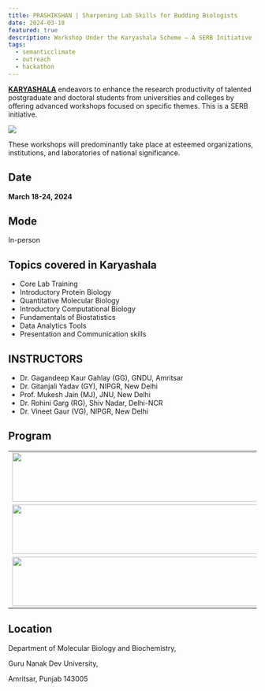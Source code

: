 ```yaml
---
title: PRASHIKSHAN | Sharpening Lab Skills for Budding Biologists  
date: 2024-03-18
featured: true
description: Workshop Under the Karyashala Scheme – A SERB Initiative
tags:
  - semanticclimate
  - outreach
  - hackathon
---
```


[**KARYASHALA**](https://acceleratevigyan.gov.in/programs/abhyas/karyashala) endeavors to enhance the research productivity of talented postgraduate and doctoral students from universities and colleges by offering advanced workshops focused on specific themes. This is a SERB initiative. 

<img src='{{ "/static/img/GNDU_flyer.jpg" | url }}'>

These workshops will predominantly take place at esteemed organizations, institutions, and laboratories of national significance.

## Date

**March 18-24, 2024**

## Mode

In-person

## Topics covered in Karyashala

- Core Lab Training
- Introductory Protein Biology
- Quantitative Molecular Biology
- Introductory Computational Biology
- Fundamentals of Biostatistics
- Data Analytics Tools
- Presentation and Communication skills

## INSTRUCTORS
- Dr. Gagandeep Kaur Gahlay (GG), GNDU, Amritsar
- Dr. Gitanjali Yadav (GY), NIPGR, New Delhi
- Prof. Mukesh Jain (MJ), JNU, New Delhi
- Dr. Rohini Garg (RG), Shiv Nadar, Delhi-NCR
- Dr. Vineet Gaur (VG), NIPGR, New Delhi

## Program 
 
<table>
  <tr>
    <td>
      <img src='{{ "/static/img/GNDU_schedule1.jpg" | url }}' width="500" height="100">
    </td>
  </tr>
  <tr>
    <td>
      <img src='{{ "/static/img/GNDU_schedule2.jpg" | url }}' width="500" height="100">
    </td>
  </tr>
  <tr>
    <td>
      <img src='{{ "/static/img/GNDU_schedule3.jpg" | url }}' width="500" height="100">
    </td>
  </tr>
</table>


## Location

Department of Molecular Biology and Biochemistry, 

Guru Nanak Dev University, 

Amritsar, Punjab 143005









